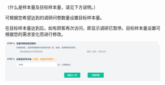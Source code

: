 （什么是样本量及目标样本量，请见下方说明。）

可根据您希望达到的调研问卷数量设置目标样本量。

在目标样本量达到后，如有顾客再次访问，即显示调研已暂停。目标样本量设置可根据您的需求变化而进行修改。

![](/assets/WX20181227-135133.png)

